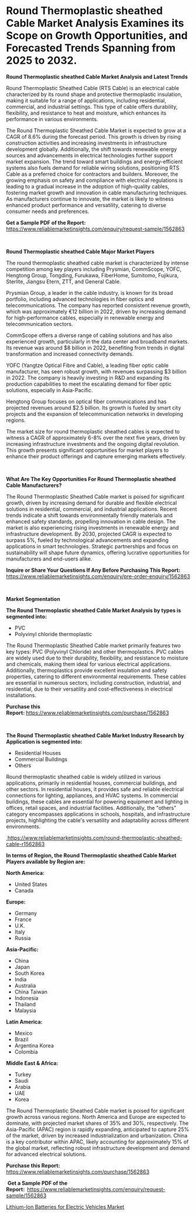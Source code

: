 <p><h1>Round Thermoplastic sheathed Cable Market Analysis Examines its Scope on Growth Opportunities, and Forecasted Trends Spanning from 2025 to 2032.</h1></p><p><strong>Round Thermoplastic sheathed Cable Market Analysis and Latest Trends</strong></p>
<p><p>Round Thermoplastic Sheathed Cable (RTS Cable) is an electrical cable characterized by its round shape and protective thermoplastic insulation, making it suitable for a range of applications, including residential, commercial, and industrial settings. This type of cable offers durability, flexibility, and resistance to heat and moisture, which enhances its performance in various environments.</p><p>The Round Thermoplastic Sheathed Cable Market is expected to grow at a CAGR of 8.6% during the forecast period. This growth is driven by rising construction activities and increasing investments in infrastructure development globally. Additionally, the shift towards renewable energy sources and advancements in electrical technologies further support market expansion. The trend toward smart buildings and energy-efficient systems also fuels demand for reliable wiring solutions, positioning RTS Cable as a preferred choice for contractors and builders. Moreover, the growing emphasis on safety and compliance with electrical regulations is leading to a gradual increase in the adoption of high-quality cables, fostering market growth and innovation in cable manufacturing techniques. As manufacturers continue to innovate, the market is likely to witness enhanced product performance and versatility, catering to diverse consumer needs and preferences.</p></p>
<p><strong>Get a Sample PDF of the Report:&nbsp;</strong> <a href="https://www.reliablemarketinsights.com/enquiry/request-sample/1562863?utm_campaign=2606&utm_medium=2&utm_source=Github&utm_content=ia&utm_term=07042025&utm_id=round-thermoplastic-sheathed-cable">https://www.reliablemarketinsights.com/enquiry/request-sample/1562863</a></p>
<p>&nbsp;</p>
<p><strong>Round Thermoplastic sheathed Cable Major Market Players</strong></p>
<p><p>The round thermoplastic sheathed cable market is characterized by intense competition among key players including Prysmian, CommScope, YOFC, Hengtong Group, Tongding, Furukawa, FiberHome, Sumitomo, Fujikura, Sterlite, Jiangsu Etern, ZTT, and General Cable. </p><p>Prysmian Group, a leader in the cable industry, is known for its broad portfolio, including advanced technologies in fiber optics and telecommunications. The company has reported consistent revenue growth, which was approximately €12 billion in 2022, driven by increasing demand for high-performance cables, especially in renewable energy and telecommunication sectors.</p><p>CommScope offers a diverse range of cabling solutions and has also experienced growth, particularly in the data center and broadband markets. Its revenue was around $8 billion in 2022, benefiting from trends in digital transformation and increased connectivity demands.</p><p>YOFC (Yangtze Optical Fibre and Cable), a leading fiber optic cable manufacturer, has seen robust growth, with revenues surpassing $3 billion in 2022. The company is heavily investing in R&D and expanding its production capabilities to meet the escalating demand for fiber optic solutions, especially in Asia-Pacific.</p><p>Hengtong Group focuses on optical fiber communications and has projected revenues around $2.5 billion. Its growth is fueled by smart city projects and the expansion of telecommunication networks in developing regions.</p><p>The market size for round thermoplastic sheathed cables is expected to witness a CAGR of approximately 6-8% over the next five years, driven by increasing infrastructure investments and the ongoing digital revolution. This growth presents significant opportunities for market players to enhance their product offerings and capture emerging markets effectively.</p></p>
<p>&nbsp;</p>
<p><strong>What Are The Key Opportunities For Round Thermoplastic sheathed Cable Manufacturers?</strong></p>
<p><p>The Round Thermoplastic Sheathed Cable market is poised for significant growth, driven by increasing demand for durable and flexible electrical solutions in residential, commercial, and industrial applications. Recent trends indicate a shift towards environmentally friendly materials and enhanced safety standards, propelling innovation in cable design. The market is also experiencing rising investments in renewable energy and infrastructure development. By 2030, projected CAGR is expected to surpass 5%, fueled by technological advancements and expanding applications in smart technologies. Strategic partnerships and focus on sustainability will shape future dynamics, offering lucrative opportunities for manufacturers and end-users alike.</p></p>
<p><strong>Inquire or Share Your Questions If Any Before Purchasing This Report:</strong> <a href="https://www.reliablemarketinsights.com/enquiry/pre-order-enquiry/1562863?utm_campaign=2606&utm_medium=2&utm_source=Github&utm_content=ia&utm_term=07042025&utm_id=round-thermoplastic-sheathed-cable">https://www.reliablemarketinsights.com/enquiry/pre-order-enquiry/1562863</a></p>
<p>&nbsp;</p>
<p><strong>Market Segmentation</strong></p>
<p><strong>The Round Thermoplastic sheathed Cable Market Analysis by types is segmented into:</strong></p>
<p><ul><li>PVC</li><li>Polyvinyl chloride thermoplastic</li></ul></p>
<p><p>The Round Thermoplastic Sheathed Cable market primarily features two key types: PVC (Polyvinyl Chloride) and other thermoplastics. PVC cables are widely used due to their durability, flexibility, and resistance to moisture and chemicals, making them ideal for various electrical applications. Additionally, thermoplastics provide excellent insulation and safety properties, catering to different environmental requirements. These cables are essential in numerous sectors, including construction, industrial, and residential, due to their versatility and cost-effectiveness in electrical installations.</p></p>
<p><strong>Purchase this Report:&nbsp;</strong><a href="https://www.reliablemarketinsights.com/purchase/1562863?utm_campaign=2606&utm_medium=2&utm_source=Github&utm_content=ia&utm_term=07042025&utm_id=round-thermoplastic-sheathed-cable">https://www.reliablemarketinsights.com/purchase/1562863</a></p>
<p>&nbsp;</p>
<p><strong>The Round Thermoplastic sheathed Cable Market Industry Research by Application is segmented into:</strong></p>
<p><ul><li>Residential Houses</li><li>Commercial Buildings</li><li>Others</li></ul></p>
<p><p>Round thermoplastic sheathed cable is widely utilized in various applications, primarily in residential houses, commercial buildings, and other sectors. In residential houses, it provides safe and reliable electrical connections for lighting, appliances, and HVAC systems. In commercial buildings, these cables are essential for powering equipment and lighting in offices, retail spaces, and industrial facilities. Additionally, the "others" category encompasses applications in schools, hospitals, and infrastructure projects, highlighting the cable's versatility and adaptability across different environments.</p></p>
<p><a href="https://www.reliablemarketinsights.com/round-thermoplastic-sheathed-cable-r1562863?utm_campaign=2606&utm_medium=2&utm_source=Github&utm_content=ia&utm_term=07042025&utm_id=round-thermoplastic-sheathed-cable">&nbsp;https://www.reliablemarketinsights.com/round-thermoplastic-sheathed-cable-r1562863</a></p>
<p><strong>In terms of Region, the Round Thermoplastic sheathed Cable Market Players available by Region are:</strong></p>
<p>
    <p> <strong> North America: </strong>
        <ul>
            <li>United States</li>
            <li>Canada</li>
        </ul>
        </p> 
    <p> <strong> Europe: </strong>
        <ul>
            <li>Germany</li>
            <li>France</li>
            <li>U.K.</li>
            <li>Italy</li>
            <li>Russia</li>
        </ul>
        </p> 
    <p> <strong> Asia-Pacific: </strong>
        <ul>
            <li>China</li>
            <li>Japan</li>
            <li>South Korea</li>
            <li>India</li>
            <li>Australia</li>
            <li>China Taiwan</li>
            <li>Indonesia</li>
            <li>Thailand</li>
            <li>Malaysia</li>
        </ul>
        </p> 
    <p> <strong> Latin America: </strong>
        <ul>
            <li>Mexico</li>
            <li>Brazil</li>
            <li>Argentina Korea</li>
            <li>Colombia</li>
        </ul>
        </p> 
    <p> <strong> Middle East & Africa: </strong>
        <ul>
            <li>Turkey</li>
            <li>Saudi</li>
            <li>Arabia</li>
            <li>UAE</li>
            <li>Korea</li>
        </ul>
    </p>
    </p>
<p><p>The Round Thermoplastic Sheathed Cable market is poised for significant growth across various regions. North America and Europe are expected to dominate, with projected market shares of 35% and 30%, respectively. The Asia-Pacific (APAC) region is rapidly expanding, anticipated to capture 25% of the market, driven by increased industrialization and urbanization. China is a key contributor within APAC, likely accounting for approximately 15% of the global market, reflecting robust infrastructure development and demand for advanced electrical solutions.</p></p>
<p><strong>Purchase this Report: </strong><a href="https://www.reliablemarketinsights.com/purchase/1562863?utm_campaign=2606&utm_medium=2&utm_source=Github&utm_content=ia&utm_term=07042025&utm_id=round-thermoplastic-sheathed-cable">https://www.reliablemarketinsights.com/purchase/1562863</a></p>
<p>&nbsp;<strong>Get a Sample PDF of the Report:&nbsp;&nbsp;</strong><a href="https://www.reliablemarketinsights.com/enquiry/request-sample/1562863?utm_campaign=2606&utm_medium=2&utm_source=Github&utm_content=ia&utm_term=07042025&utm_id=round-thermoplastic-sheathed-cable">https://www.reliablemarketinsights.com/enquiry/request-sample/1562863</a></p>
<p><strong></strong></p>
<p><p><a href="https://github.com/manesros8/Market-Research-Report-List-1/blob/main/lithium-ion-batteries-for-electric-vehicles-market.md?utm_campaign=2606&utm_medium=2&utm_source=Github&utm_content=ia&utm_term=07042025&utm_id=round-thermoplastic-sheathed-cable">Lithium-Ion Batteries for Electric Vehicles Market</a></p></p>